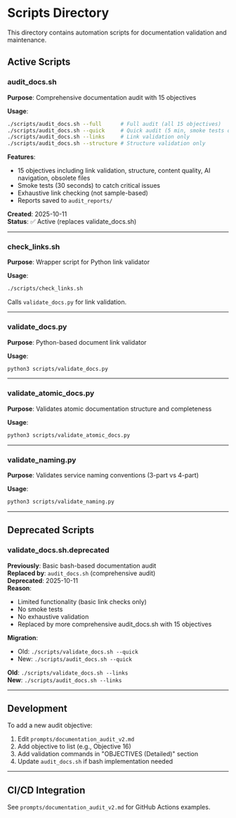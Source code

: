 # Scripts Directory

This directory contains automation scripts for documentation validation and maintenance.

## Active Scripts

### audit_docs.sh
**Purpose**: Comprehensive documentation audit with 15 objectives

**Usage**:
```bash
./scripts/audit_docs.sh --full      # Full audit (all 15 objectives)
./scripts/audit_docs.sh --quick     # Quick audit (5 min, smoke tests only)
./scripts/audit_docs.sh --links     # Link validation only
./scripts/audit_docs.sh --structure # Structure validation only
```

**Features**:
- 15 objectives including link validation, structure, content quality, AI navigation, obsolete files
- Smoke tests (30 seconds) to catch critical issues
- Exhaustive link checking (not sample-based)
- Reports saved to `audit_reports/`

**Created**: 2025-10-11  
**Status**: ✅ Active (replaces validate_docs.sh)

---

### check_links.sh
**Purpose**: Wrapper script for Python link validator

**Usage**:
```bash
./scripts/check_links.sh
```

Calls `validate_docs.py` for link validation.

---

### validate_docs.py
**Purpose**: Python-based document link validator

**Usage**:
```bash
python3 scripts/validate_docs.py
```

---

### validate_atomic_docs.py
**Purpose**: Validates atomic documentation structure and completeness

**Usage**:
```bash
python3 scripts/validate_atomic_docs.py
```

---

### validate_naming.py
**Purpose**: Validates service naming conventions (3-part vs 4-part)

**Usage**:
```bash
python3 scripts/validate_naming.py
```

---

## Deprecated Scripts

### validate_docs.sh.deprecated
**Previously**: Basic bash-based documentation audit  
**Replaced by**: `audit_docs.sh` (comprehensive audit)  
**Deprecated**: 2025-10-11  
**Reason**: 
- Limited functionality (basic link checks only)
- No smoke tests
- No exhaustive validation
- Replaced by more comprehensive audit_docs.sh with 15 objectives

**Migration**:
- Old: `./scripts/validate_docs.sh --quick`
- New: `./scripts/audit_docs.sh --quick`

**Old**: `./scripts/validate_docs.sh --links`  
**New**: `./scripts/audit_docs.sh --links`

---

## Development

To add a new audit objective:
1. Edit `prompts/documentation_audit_v2.md`
2. Add objective to list (e.g., Objective 16)
3. Add validation commands in "OBJECTIVES (Detailed)" section
4. Update `audit_docs.sh` if bash implementation needed

---

## CI/CD Integration

See `prompts/documentation_audit_v2.md` for GitHub Actions examples.

